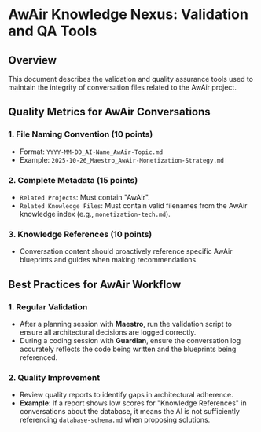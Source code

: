 # AwAir Knowledge Nexus: Validation and QA Tools

## Overview

This document describes the validation and quality assurance tools used to maintain the integrity of conversation files related to the AwAir project.

## Quality Metrics for AwAir Conversations

### 1. File Naming Convention (10 points)

- Format: `YYYY-MM-DD_AI-Name_AwAir-Topic.md`
- Example: `2025-10-26_Maestro_AwAir-Monetization-Strategy.md`

### 2. Complete Metadata (15 points)

- `Related Projects`: Must contain "AwAir".
- `Related Knowledge Files`: Must contain valid filenames from the AwAir knowledge index (e.g., `monetization-tech.md`).

### 3. Knowledge References (10 points)

- Conversation content should proactively reference specific AwAir blueprints and guides when making recommendations.

## Best Practices for AwAir Workflow

### 1. Regular Validation

- After a planning session with **Maestro**, run the validation script to ensure all architectural decisions are logged correctly.
- During a coding session with **Guardian**, ensure the conversation log accurately reflects the code being written and the blueprints being referenced.

### 2. Quality Improvement

- Review quality reports to identify gaps in architectural adherence.
- **Example**: If a report shows low scores for "Knowledge References" in conversations about the database, it means the AI is not sufficiently referencing `database-schema.md` when proposing solutions.
